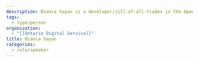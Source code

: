 ```yaml
---
description: Bianca Sayan is a developer/jill-of-all-trades in the Open Government team in the Ontario Digital Service
tags:
  - type/person
organization:
  - "[[Ontario Digital Service]]"
title: Bianca Sayan
categories:
  - role/speaker
---
```


